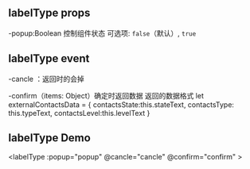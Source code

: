 ## labelType props
-popup:Boolean 控制组件状态
       可选项: `false`（默认）,  `true`
       
## labelType event      
-cancle ：返回时的会掉

-confirm（items: Object）确定时返回数据
     返回的数据格式
     let  externalContactsData = {
                                     contactsState:this.stateText,
                                     contactsType: this.typeText,
                                     contactsLevel:this.levelText
                                }
## labelType Demo

<labelType  :popup="popup"  @cancle="cancle"  @confirm="confirm" > </labelType>
